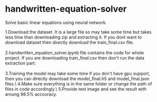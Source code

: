 # handwritten-equation-solver
Solve basic linear equations using neural network.<br>

1.Download the dataset. It is a large file so may take some time but takes less time than downloading zip and extracting it. If you dont want to download dataset then directly download the train_final.csv file.<br><br>
2.handwritten_equation_solver.ipynb file contains the code for whole project. If you are downloading train_final.csv then don't run the data extraction part.<br><br>
3.Training the model may take some time if you don't have gpu support, then you can directly download the model_final.h5 and model_final.json files.\\
4.Make sure everything is in the same folder or change the path of files in code accordingly.\\
5.Provide test image and see the result with aroung 98.5% accouracy.
